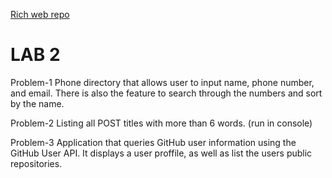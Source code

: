 [Rich web repo](https://github.com/alanb-02/rich-web-app)

# LAB 2
Problem-1  Phone directory that allows user to input name, phone number, and email. There is also the feature to search through the numbers and sort by the name.

Problem-2  Listing all POST titles with more than 6 words. (run in console)

Problem-3  Application that queries GitHub user information using the GitHub User API. It displays a user proffile, as well as list the users public repositories.
